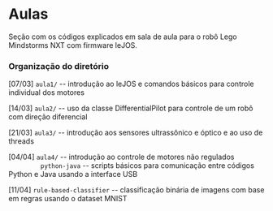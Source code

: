 # Aulas
Seção com os códigos explicados em sala de aula para o robô Lego Mindstorms NXT com firmware leJOS.

### Organização do diretório

[07/03] `aula1/` -- introdução ao leJOS e comandos básicos para controle individual dos motores

[14/03] `aula2/` -- uso da classe DifferentialPilot para controle de um robô com direção diferencial

[21/03] `aula3/` -- introdução aos sensores ultrassônico e óptico e ao uso de threads

[04/04] `aula4/` -- introdução ao controle de motores não regulados   
&nbsp;&nbsp;&nbsp;&nbsp;&nbsp;&nbsp;&nbsp;&nbsp;&nbsp;&nbsp;&nbsp;&nbsp;&nbsp;&nbsp;&nbsp; `python-java` -- scripts básicos para comunicação entre códigos Python e Java usando a interface USB

[11/04] `rule-based-classifier` -- classificação binária de imagens com base em regras usando o dataset MNIST 
